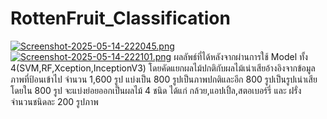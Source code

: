 # RottenFruit_Classification
[![Screenshot-2025-05-14-222045.png](https://i.postimg.cc/MTqMjzQ6/Screenshot-2025-05-14-222045.png)](https://postimg.cc/xkpTwD5h)
[![Screenshot-2025-05-14-222101.png](https://i.postimg.cc/tJDMHRhY/Screenshot-2025-05-14-222101.png)](https://postimg.cc/7JGV3ktk)
ผลลัพธ์ที่ได้หลังจากผ่านการใช้ Model ทั้ง 4(SVM,RF,Xception,InceptionV3) โดยคัดแยกผลไม้ปกติกับผลไม้เน่าเสียอ้างอิงจากข้อมูลภาพที่ป้อนเข้าไป จำนวน 1,600 รูป แบ่งเป็น 800 รูปเป็นภาพปกติและอีก 800 รูปเป็นรูปเน่าเสีย โดยใน 800 รูป จะแบ่งย่อยออกเป็นผลไม้ 4 ชนิด ได้แก่ กล้วย,แอปเปิ้ล,สตอเบอร์รี่ และ ฝรั่ง จำนวนชนิดละ 200 รูปภาพ 
